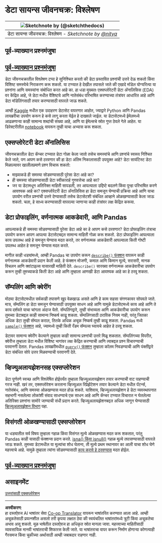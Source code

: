 <!--
CO_OP_TRANSLATOR_METADATA:
{
  "original_hash": "d92f57eb110dc7f765c05cbf0f837c77",
  "translation_date": "2025-08-27T18:01:08+00:00",
  "source_file": "4-Data-Science-Lifecycle/15-analyzing/README.md",
  "language_code": "mr"
}
-->
# डेटा सायन्स जीवनचक्र: विश्लेषण

|![ Sketchnote by [(@sketchthedocs)](https://sketchthedocs.dev) ](../../sketchnotes/15-Analyzing.png)|
|:---:|
| डेटा सायन्स जीवनचक्र: विश्लेषण - _Sketchnote by [@nitya](https://twitter.com/nitya)_ |

## पूर्व-व्याख्यान प्रश्नमंजुषा

## [पूर्व-व्याख्यान प्रश्नमंजुषा](https://purple-hill-04aebfb03.1.azurestaticapps.net/quiz/28)

डेटा जीवनचक्रातील विश्लेषण टप्पा हे सुनिश्चित करतो की डेटा प्रस्तावित प्रश्नांची उत्तरे देऊ शकतो किंवा विशिष्ट समस्येचे निराकरण करू शकतो. या टप्प्यात हे देखील तपासले जाते की एखादे मॉडेल योग्यरित्या या प्रश्नांना आणि समस्यांना संबोधित करत आहे का. हा धडा मुख्यतः एक्सप्लोरेटरी डेटा अ‍ॅनालिसिस (EDA) वर केंद्रित आहे, जे डेटा मधील वैशिष्ट्ये आणि नातेसंबंध परिभाषित करण्याच्या तंत्रांवर आधारित आहे आणि डेटा मॉडेलिंगसाठी तयार करण्यासाठी वापरले जाऊ शकते.

आम्ही [Kaggle](https://www.kaggle.com/balaka18/email-spam-classification-dataset-csv/version/1) मधील एक उदाहरण डेटासेट वापरणार आहोत, ज्याद्वारे Python आणि Pandas लायब्ररीचा उपयोग करून हे कसे लागू करता येईल हे दाखवले जाईल. या डेटासेटमध्ये ईमेलमध्ये आढळणाऱ्या काही सामान्य शब्दांची संख्या आहे, आणि या ईमेल्सचे स्रोत गुप्त ठेवले गेले आहेत. या डिरेक्टरीतील [notebook](notebook.ipynb) वापरून तुम्ही याचा अभ्यास करू शकता.

## एक्सप्लोरेटरी डेटा अ‍ॅनालिसिस

जीवनचक्रातील डेटा कॅप्चर टप्प्यात डेटा गोळा केला जातो तसेच समस्यांचे आणि प्रश्नांचे स्वरूप निश्चित केले जाते, पण आपण कसे ठरवणार की हा डेटा अंतिम निकालासाठी उपयुक्त आहे? 
डेटा सायंटिस्ट डेटा मिळाल्यावर खालीलप्रमाणे प्रश्न विचारू शकतो:
- माझ्याकडे ही समस्या सोडवण्यासाठी पुरेसा डेटा आहे का?
- ही समस्या सोडवण्यासाठी डेटा स्वीकारार्ह गुणवत्तेचा आहे का?
- जर या डेटामधून अतिरिक्त माहिती सापडली, तर आपल्याला उद्दिष्टे बदलणे किंवा पुन्हा परिभाषित करणे आवश्यक आहे का?
एक्सप्लोरेटरी डेटा अ‍ॅनालिसिस हा डेटा समजून घेण्याची प्रक्रिया आहे आणि याचा उपयोग वरील प्रश्नांची उत्तरे देण्यासाठी तसेच डेटासेटशी संबंधित आव्हाने ओळखण्यासाठी केला जाऊ शकतो. चला, हे साध्य करण्यासाठी वापरल्या जाणाऱ्या काही तंत्रांवर लक्ष केंद्रित करूया.

## डेटा प्रोफाइलिंग, वर्णनात्मक आकडेवारी, आणि Pandas
आपल्याकडे ही समस्या सोडवण्यासाठी पुरेसा डेटा आहे का हे आपण कसे ठरवणार? डेटा प्रोफाइलिंग तंत्राचा उपयोग करून आपण आपल्या डेटासेटबद्दल सामान्य माहिती गोळा करू शकतो. डेटा प्रोफाइलिंग आपल्याला काय उपलब्ध आहे हे समजून घेण्यास मदत करते, तर वर्णनात्मक आकडेवारी आपल्याला किती गोष्टी उपलब्ध आहेत हे समजून घेण्यास मदत करते.

मागील काही धड्यांमध्ये, आम्ही Pandas चा उपयोग करून [`describe()` फंक्शन](https://pandas.pydata.org/pandas-docs/stable/reference/api/pandas.DataFrame.describe.html) वापरून काही वर्णनात्मक आकडेवारी प्रदान केली आहे. हे फंक्शन मोजणी, कमाल आणि किमान मूल्ये, सरासरी, मानक विचलन आणि क्वांटाइल्स यासारखी माहिती देते. `describe()` सारख्या वर्णनात्मक आकडेवारीचा उपयोग करून तुम्ही तुमच्याकडे किती डेटा आहे आणि तुम्हाला आणखी डेटा आवश्यक आहे का हे ठरवू शकता.

## सॅम्पलिंग आणि क्वेरींग
मोठ्या डेटासेटमधील सर्वकाही तपासणे खूप वेळखाऊ असते आणि हे काम सहसा संगणकावर सोपवले जाते. मात्र, सॅम्पलिंग हा डेटा समजून घेण्यासाठी उपयुक्त साधन आहे आणि यामुळे डेटासेटमध्ये काय आहे आणि ते काय दर्शवते याचा चांगला अंदाज येतो. सॅम्पलिंगद्वारे, तुम्ही संभाव्यता आणि आकडेवारीचा उपयोग करून तुमच्या डेटाबद्दल काही सामान्य निष्कर्ष काढू शकता. सॅम्पलिंगसाठी ठराविक नियम नाही, परंतु जितका अधिक डेटा तुम्ही सॅम्पल कराल, तितके अधिक अचूक निष्कर्ष तुम्ही काढू शकता. 
Pandas मध्ये [`sample()` फंक्शन](https://pandas.pydata.org/pandas-docs/stable/reference/api/pandas.DataFrame.sample.html) आहे, ज्यामध्ये तुम्ही किती रँडम सॅम्पल्स घ्यायचे आहेत हे ठरवू शकता.

डेटावर सामान्य क्वेरींग केल्याने तुम्हाला काही सामान्य प्रश्नांची उत्तरे मिळू शकतात. सॅम्पलिंगच्या विपरीत, क्वेरीज तुम्हाला डेटा मधील विशिष्ट भागांवर लक्ष केंद्रित करण्याची आणि त्याबद्दल प्रश्न विचारण्याची परवानगी देतात. Pandas लायब्ररीमधील [`query()` फंक्शन](https://pandas.pydata.org/pandas-docs/stable/reference/api/pandas.DataFrame.query.html) तुम्हाला कॉलम निवडण्याची आणि पंक्तींद्वारे डेटा संबंधित सोपे उत्तर मिळवण्याची परवानगी देते.

## व्हिज्युअलायझेशनसह एक्सप्लोरेशन
डेटा पूर्णपणे स्वच्छ आणि विश्लेषित होईपर्यंत तुम्हाला व्हिज्युअलायझेशन तयार करण्याची वाट पाहण्याची गरज नाही. खरं तर, एक्सप्लोरेशन करताना व्हिज्युअल रिप्रेझेंटेशन तयार केल्याने डेटा मधील पॅटर्न्स, नातेसंबंध, आणि समस्या ओळखण्यास मदत होऊ शकते. याशिवाय, व्हिज्युअलायझेशन हे डेटा व्यवस्थापनात सहभागी नसलेल्या लोकांशी संवाद साधण्याचे एक साधन आहे आणि कॅप्चर टप्प्यात विचारात न घेतलेल्या अतिरिक्त प्रश्नांना सामोरे जाण्याची संधी प्रदान करते. व्हिज्युअलायझेशनबद्दल अधिक जाणून घेण्यासाठी [व्हिज्युअलायझेशन विभाग](../../../../../../../../../3-Data-Visualization) पहा.

## विसंगती ओळखण्यासाठी एक्सप्लोरेशन
या धड्यातील सर्व विषय तुम्हाला गहाळ किंवा विसंगत मूल्ये ओळखण्यास मदत करू शकतात, परंतु Pandas काही यासाठी फंक्शन्स प्रदान करते. [isna() किंवा isnull()](https://pandas.pydata.org/pandas-docs/stable/reference/api/pandas.isna.html) गहाळ मूल्ये तपासण्यासाठी वापरले जाऊ शकते. तुमच्या डेटामधील या मूल्यांचा शोध घेताना, ती मूल्ये प्रथम स्थानावर का आली याचा शोध घेणे महत्त्वाचे आहे. यामुळे तुम्हाला त्यांना सोडवण्यासाठी [काय करावे हे ठरवण्यास]( /2-Working-With-Data/08-data-preparation/notebook.ipynb) मदत होईल.

## [पूर्व-व्याख्यान प्रश्नमंजुषा](https://purple-hill-04aebfb03.1.azurestaticapps.net/quiz/27)

## असाइनमेंट

[उत्तरांसाठी एक्सप्लोरेशन](assignment.md)

---

**अस्वीकरण**:  
हा दस्तऐवज AI भाषांतर सेवा [Co-op Translator](https://github.com/Azure/co-op-translator) वापरून भाषांतरित करण्यात आला आहे. आम्ही अचूकतेसाठी प्रयत्नशील असलो तरी कृपया लक्षात ठेवा की स्वयंचलित भाषांतरांमध्ये त्रुटी किंवा अचूकतेचा अभाव असू शकतो. मूळ भाषेतील दस्तऐवज हा अधिकृत स्रोत मानला जावा. महत्त्वाच्या माहितीसाठी व्यावसायिक मानवी भाषांतराची शिफारस केली जाते. या भाषांतराचा वापर करून निर्माण होणाऱ्या कोणत्याही गैरसमज किंवा चुकीच्या अर्थासाठी आम्ही जबाबदार राहणार नाही.